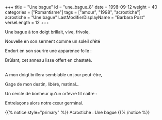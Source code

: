 +++
title = "Une bague"
id = "une_bague_8"
date = 1998-09-12
weight = 40
categories = ["Romantisme"]
tags = ["amour", "1998", "acrostiche"]
acrostiche = "Une bague"
LastModifierDisplayName = "Barbara Post"
verseLength = 12
+++

Une bague à ton doigt brillait, vive, frivole,

Nouvelle en son serment comme un soleil d'été

Endort en son sourire une apparence folle :

Brûlant, cet anneau lisse offert en chasteté.

 \
A mon doigt brillera semblable un jour peut-être,

Gage de mon destin, libéré, matinal...

Un cercle de bonheur qu'un orfèvre fit naître :

Entrelaçons alors notre cœur germinal.

{{% notice style="primary" %}}
Acrostiche : Une bague
{{% /notice %}}
